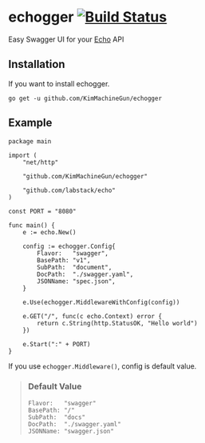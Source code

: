 # echogger [![Build Status](https://travis-ci.org/KimMachineGun/echogger.svg?branch=master)](https://travis-ci.org/KimMachineGun/echogger)
Easy Swagger UI for your [Echo](https://echo.labstack.com/) API

## Installation
If you want to install echogger. 
```
go get -u github.com/KimMachineGun/echogger
```

## Example
```
package main

import (
	"net/http"

	"github.com/KimMachineGun/echogger"

	"github.com/labstack/echo"
)

const PORT = "8080"

func main() {
	e := echo.New()

	config := echogger.Config{
		Flavor:   "swagger",
		BasePath: "v1",
		SubPath:  "document",
		DocPath:  "./swagger.yaml",
		JSONName: "spec.json",
	}

	e.Use(echogger.MiddlewareWithConfig(config))

	e.GET("/", func(c echo.Context) error {
		return c.String(http.StatusOK, "Hello world")
	})

	e.Start(":" + PORT)
}

```
If you use `echogger.Middleware()`, config is default value.  

> ### Default Value
>```
>Flavor:   "swagger"
>BasePath: "/"
>SubPath:  "docs"
>DocPath:  "./swagger.yaml"
>JSONName: "swagger.json"
>```


